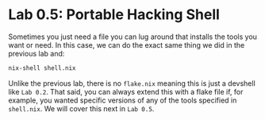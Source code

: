 # Lab 0.5: Portable Hacking Shell
Sometimes you just need a file you can lug around that installs the tools you
want or need. In this case, we can do the exact same thing we did in the 
previous lab and:
```sh
nix-shell shell.nix
```
Unlike the previous lab, there is no `flake.nix` meaning this is just a 
devshell like `Lab 0.2`. That said, you can always extend this with a flake
file if, for example, you wanted specific versions of any of the tools 
specified in `shell.nix`. We will cover this next in `Lab 0.5`.
